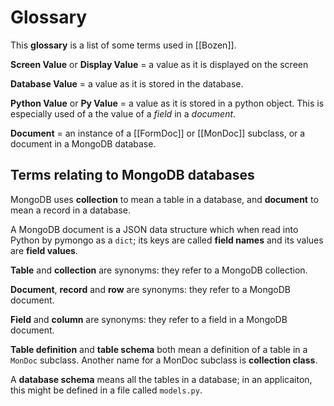 # Glossary

This **glossary** is a list of some terms used in [[Bozen]].

**Screen Value** or **Display Value** = a value as it is displayed on the screen

**Database Value** = a value as it is stored in the database.

**Python Value** or **Py Value** = a value as it is stored in a python object. This is especially used of a the value of a *field* in a *document*.

**Document** = an instance of a [[FormDoc]] or [[MonDoc]] subclass, or a document in a MongoDB database. 

## Terms relating to MongoDB databases

MongoDB uses **collection** to mean a table in a database, and **document** to mean a record in a database.

A MongoDB document is a JSON data structure which when read into Python by pymongo as a `dict`; its keys are called **field names** and its values are **field values**.

**Table** and **collection** are synonyms: they refer to a MongoDB collection.

**Document**, **record** and **row** are synonyms: they refer to a MongoDB document.

**Field** and **column** are synonyms: they refer to a field in a MongoDB document.

**Table definition** and **table schema** both mean a definition of a table in a `MonDoc` subclass. Another name for a MonDoc subclass is **collection class**.

A **database schema** means all the tables in a database; in an applicaiton, this might be defined in a file called `models.py`.

